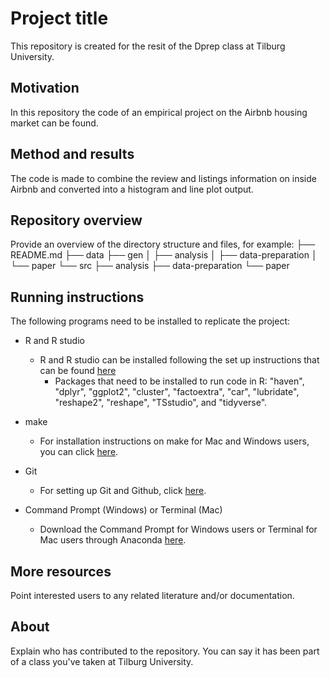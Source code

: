 # Project title
This repository is created for the resit of the Dprep class at Tilburg University. 
## Motivation
In this repository the code of an empirical project on the Airbnb housing market can be found. 
## Method and results
The code is made to combine the review and listings information on inside Airbnb and converted into a histogram and line plot output. 
## Repository overview
Provide an overview of the directory structure and files, for example:
├── README.md
├── data
├── gen
│   ├── analysis
│   ├── data-preparation
│   └── paper
└── src
    ├── analysis
    ├── data-preparation
    └── paper
## Running instructions
The following programs need to be installed to replicate the project:<br/>

- R and R studio<br/>
    - R and R studio can be installed following the set up instructions that can be found [here](https://tilburgsciencehub.com/building-blocks/configure-your-computer/statistics-and-computation/r/) <br/>
      - Packages that need to be installed to run code in R: "haven", "dplyr", "ggplot2", "cluster", "factoextra", "car", "lubridate", "reshape2", "reshape", "TSstudio", and "tidyverse". <br/>
  
- make <br/>
    - For installation instructions on make for Mac and Windows users, you can click [here](https://tilburgsciencehub.com/building-blocks/configure-your-computer/automation-and-workflows/make/).

- Git
    - For setting up Git and Github, click [here](https://tilburgsciencehub.com/building-blocks/configure-your-computer/statistics-and-computation/git/).
  
- Command Prompt (Windows) or Terminal (Mac)  <br/>
    - Download the Command Prompt for Windows users or Terminal for Mac users through Anaconda [here](https://www.anaconda.com/products/individual).
 
## More resources
Point interested users to any related literature and/or documentation.

## About
Explain who has contributed to the repository. You can say it has been part of a class you've taken at Tilburg University.

